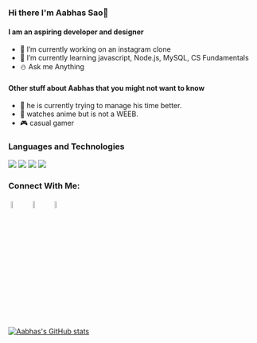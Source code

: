 ### Hi there I'm Aabhas Sao👋
#### I am an aspiring developer and designer

- 🔭 I’m currently working on an instagram clone
- 🌱 I’m currently learning javascript, Node.js, MySQL, CS Fundamentals
- :snowman: Ask me Anything

#### Other stuff about Aabhas that you might  not want to know

- :pizza: he is currently trying to manage his time better.
- :lemon: watches anime but is not a WEEB.
- :video_game: casual gamer

### Languages and Technologies
<a><img src='https://github.com/kirito-236/README_icons/blob/main/language_and_tools/square/javascript/javascript.png' /></a>
<a><img src='https://github.com/kirito-236/README_icons/blob/main/language_and_tools/square/react/react.png' /></a>
<a><img src='https://github.com/kirito-236/README_icons/blob/main/language_and_tools/square/node/node.png' /></a>
<a><img src='https://github.com/kirito-236/README_icons/blob/main/language_and_tools/square/material-ui/material-ui.png' /></a>

### Connect With Me:
<p>
	<a href="https://www.linkedin.com/in/aabhas-sao-b9b50619b/"><img alt="linkedin" width="6%" style="padding:5px" src="https://img.icons8.com/nolan/64/linkedin.png"/></a>
	<a href="https://www.instagram.com/aabhas236/"><img alt="instagram" width="6%" style="padding:5px" src="https://img.icons8.com/nolan/64/instagram-new.png"/></a>
    <a href="https://dribbble.com/Aabhas236"><img alt="instagram" width="6%" style="padding:5px" src="https://img.icons8.com/nolan/64/dribbble.png"/></a>
</p>

[![Aabhas's GitHub stats](https://github-readme-stats.vercel.app/api?username=kirito-236)](https://github.com/anuraghazra/github-readme-stats)


